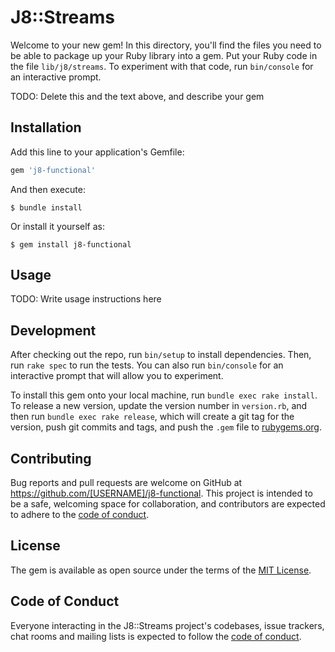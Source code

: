 # J8::Streams

Welcome to your new gem! In this directory, you'll find the files you need to be able to package up your Ruby library into a gem. Put your Ruby code in the file `lib/j8/streams`. To experiment with that code, run `bin/console` for an interactive prompt.

TODO: Delete this and the text above, and describe your gem

## Installation

Add this line to your application's Gemfile:

```ruby
gem 'j8-functional'
```

And then execute:

    $ bundle install

Or install it yourself as:

    $ gem install j8-functional

## Usage

TODO: Write usage instructions here

## Development

After checking out the repo, run `bin/setup` to install dependencies. Then, run `rake spec` to run the tests. You can also run `bin/console` for an interactive prompt that will allow you to experiment.

To install this gem onto your local machine, run `bundle exec rake install`. To release a new version, update the version number in `version.rb`, and then run `bundle exec rake release`, which will create a git tag for the version, push git commits and tags, and push the `.gem` file to [rubygems.org](https://rubygems.org).

## Contributing

Bug reports and pull requests are welcome on GitHub at https://github.com/[USERNAME]/j8-functional. This project is intended to be a safe, welcoming space for collaboration, and contributors are expected to adhere to the [code of conduct](https://github.com/[USERNAME]/j8-functional/blob/master/CODE_OF_CONDUCT.md).


## License

The gem is available as open source under the terms of the [MIT License](https://opensource.org/licenses/MIT).

## Code of Conduct

Everyone interacting in the J8::Streams project's codebases, issue trackers, chat rooms and mailing lists is expected to follow the [code of conduct](https://github.com/[USERNAME]/j8-functional/blob/master/CODE_OF_CONDUCT.md).
